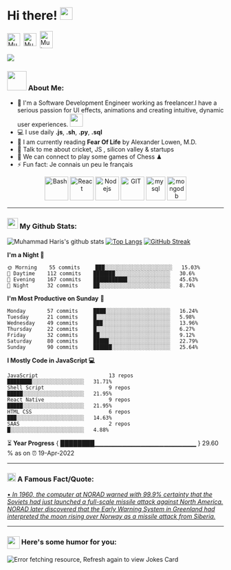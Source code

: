# Hi there! <img src="https://github.com/TheDudeThatCode/TheDudeThatCode/blob/master/Assets/Hi.gif" width="29px">
<p align="start">
<a href="https://wa.me/923455604477" target="blank"><img align="center" src="https://www.vectorlogo.zone/logos/whatsapp/whatsapp-tile.svg" alt="Muhammad Haris" height="30" width="30" /></a>&nbsp;
<a href="https://www.linkedin.com/in/muhammad-haris-922833232/" target="blank"><img align="center" src="https://www.vectorlogo.zone/logos/linkedin/linkedin-tile.svg" alt="Muhammad Haris" height="30" width="30" /></a>&nbsp;
<a href="https://www.facebook.com/profile.php?id=100006505928202" target="blank"><img align="center" src="https://www.vectorlogo.zone/logos/facebook/facebook-icon.svg" alt="Muhammad Haris" height="40" width="30" /></a>&nbsp;
</p>

![](https://camo.githubusercontent.com/992babdffd8c74a1502de375fbdf7e4d54773242/68747470733a2f2f6d656469612e67697068792e636f6d2f6d656469612f53576f536b4e36447854737a71494b4571762f67697068792e676966)

### <img src="https://github.com/TheDudeThatCode/TheDudeThatCode/blob/master/Assets/Developer.gif" width="45px"> About Me:
- 🏦 I'm a Software Development Engineer working as freelancer.I have a serious passion for UI effects, animations and creating intuitive, dynamic user experiences.
      <img src="https://media.giphy.com/media/WUlplcMpOCEmTGBtBW/giphy.gif" width="30">
- 💻 I use daily **.js**, **.sh**, **.py**,  **.sql**
- 📖 I am currently reading **Fear Of Life** by Alexander Lowen, M.D.
- 💬 Talk to me about cricket, JS , silicon valley & startups
- 👯 We can connect to play some games of Chess ♟
- ⚡ Fun fact: Je connais un peu le français

<p align="center">
      <img src="https://www.vectorlogo.zone/logos/gnu_bash/gnu_bash-icon.svg" alt="Bash" width="55" height="55"/>
      <img src="https://www.vectorlogo.zone/logos/reactjs/reactjs-icon.svg" alt="React" width="55" height="55"/>
      <img src="https://www.vectorlogo.zone/logos/nodejs/nodejs-icon.svg" alt="Nodejs" width="55" height="55"/>
      <img src="https://www.vectorlogo.zone/logos/git-scm/git-scm-icon.svg" alt="GIT" width="55" height="55"/> 
      <img src="https://www.vectorlogo.zone/logos/mysql/mysql-icon.svg" alt="mysql" width="45" height="55"/>
      <img src="https://www.vectorlogo.zone/logos/mongodb/mongodb-icon.svg" alt="mongodb" width="45" height="55"/>
</p>

---
### <img src='https://media1.giphy.com/media/du3J3cXyzhj75IOgvA/giphy.gif?cid=ecf05e47x2g034i9pzwtzzsd3xgg2w9nr94t4tflbbgo3008&rid=giphy.gif' width='25px'> My Github Stats:
![Muhammad Haris's github stats](https://github-readme-stats.vercel.app/api?username=MuhammadHaris786&show_icons=true&title_color=ffc857&icon_color=8ac926&text_color=daf7dc&bg_color=151515&hide=issues&count_private=true&include_all_commits=true)
[![Top Langs](https://github-readme-stats.vercel.app/api/top-langs/?username=MuhammadHaris786&layout=compact&text_color=daf7dc&bg_color=151515&hide=css,html,php)](https://github.com/anuraghazra/github-readme-stats)
[![GitHub Streak](https://github-readme-streak-stats.herokuapp.com/?user=MuhammadHaris786&theme=dark)](https://git.io/streak-stats)

<!--START_SECTION:waka-->
**I'm a Night 🦉** 

```text
🌞 Morning    55 commits     ███░░░░░░░░░░░░░░░░░░░░░░   15.03% 
🌆 Daytime    112 commits    ███████░░░░░░░░░░░░░░░░░░   30.6% 
🌃 Evening    167 commits    ███████████░░░░░░░░░░░░░░   45.63% 
🌙 Night      32 commits     ██░░░░░░░░░░░░░░░░░░░░░░░   8.74%

```
**I'm Most Productive on Sunday** 📅 

```text
Monday       57 commits     ████░░░░░░░░░░░░░░░░░░░░░   16.24% 
Tuesday      21 commits     █░░░░░░░░░░░░░░░░░░░░░░░░   5.98% 
Wednesday    49 commits     ███░░░░░░░░░░░░░░░░░░░░░░   13.96% 
Thursday     22 commits     █░░░░░░░░░░░░░░░░░░░░░░░░   6.27% 
Friday       32 commits     ██░░░░░░░░░░░░░░░░░░░░░░░   9.12% 
Saturday     80 commits     █████░░░░░░░░░░░░░░░░░░░░   22.79% 
Sunday       90 commits     ██████░░░░░░░░░░░░░░░░░░░   25.64%

```


**I Mostly Code in JavaScript 💻** 

```text
JavaScript                       13 repos            ████████░░░░░░░░░░░░░░░░░   31.71% 
Shell Script                     9 repos             █████░░░░░░░░░░░░░░░░░░░░   21.95% 
React Native                     9 repos             █████░░░░░░░░░░░░░░░░░░░░   21.95% 
HTML CSS                         6 repos             ███░░░░░░░░░░░░░░░░░░░░░░   14.63% 
SAAS                             2 repos             █░░░░░░░░░░░░░░░░░░░░░░░░   4.88%

```



<!--END_SECTION:waka-->

⏳ **Year Progress** { ████████▁▁▁▁▁▁▁▁▁▁▁▁▁▁▁▁▁▁▁▁▁▁ } 29.60 % as on ⏰ 19-Apr-2022

---


### <img alt="GIF" src="https://github.com/TheDudeThatCode/TheDudeThatCode/blob/master/Assets/hmm.gif" width="20vw" /> A Famous Fact/Quote:
<a href="https://github.com/marketplace/actions/quote-readme">
<!--STARTS_HERE_QUOTE_README-->
• <i>In 1960, the computer at NORAD warned with 99.9% certainty that the Soviets had just launched a full-scale missile attack against North America. NORAD later discovered that the Early Warning System in Greenland had interpreted the moon rising over Norway as a missile attack from Siberia.</i>
<!--ENDS_HERE_QUOTE_README-->
</a>

---

### <img align ='center' src='https://media2.giphy.com/media/UQDSBzfyiBKvgFcSTw/giphy.gif?cid=ecf05e47p3cd513axbek3f56ti3jzizq8hincw20jauyyfyw&rid=giphy.gif' width ='29px'> Here's some humor for you:
<img src="https://readme-jokes.vercel.app/api" alt="Error fetching resource, Refresh again to view Jokes Card" />
